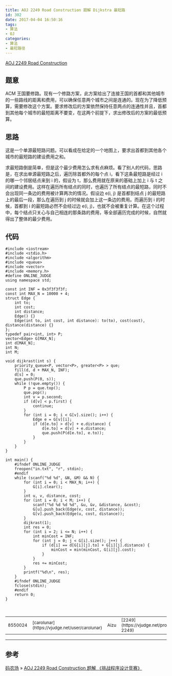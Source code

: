 ```yaml
---
title: AOJ 2249 Road Construction 题解 Dijkstra 最短路
id: 302
date: 2017-04-04 16:50:16
tags:
- 算法
- OJ
categories:
- 算法
- 最短路径
---
```


[AOJ 2249 Road Construction](http://judge.u-aizu.ac.jp/onlinejudge/description.jsp?id=2249)

## 题意

ACM 王国要修路。现有一个修路方案，此方案给出了连接王国的首都和其他城市的一些路线的距离和费用，可以确保任意两个城市之间是连通的。现在为了降低预算，需要修改这个方案。要求修改后的方案依然保持任意两点的连通性并且，首都到其他每个城市的最短距离不要变，在这两个前提下，求出修改后的方案的最低预算。

## 思路

这是一个单源最短路问题。可以看成在给定的一个地图上，要求出首都到其他各个城市的最短路的建设费用之和。

求最短路倒是简单，但是这个最少费用怎么求有点麻烦。看了别人的代码，思路是，在求出单源最短路之后，遍历除首都外的每个点 i，看下这条最短路是经过 i 的哪一个邻居结点来到 i 的，假设为 t，那么费用就在原来的基础上加上 i 与 t 之间的建设费用。这样在遍历所有结点的同时，也遍历了所有结点的最短路，同时不会出现同一条边的费用被计算两次的情况。假设边 e(i, j) 是首都到结点 j 的最短路上的最后一段，那么在遍历到 j 的时候就会加上这一条边的费用。而遍历到 i 的时候，首都到 i 的最短路必然不会经过边 e(i, j)，也就不会被重复计算。在这个过程中，每个结点只关心与自己相连的那条路的费用，等全部遍历完成的时候，自然就得出了整体的最少费用。


<!-- more -->
## 代码
```
#include <iostream>
#include <stdio.h>
#include <algorithm>
#include <queue>
#include <vector>
#include <memory.h>
#define ONLINE_JUDGE
using namespace std;

const int INF = 0x3f3f3f3f;
const int MAX_N = 10000 + 4;
struct Edge {
    int to;
    int cost;
    int distance;
    Edge() {}
    Edge(int to, int cost, int distance): to(to), cost(cost), distance(distance) {}
};
typedef pair<int, int> P;
vector<Edge> G[MAX_N];
int d[MAX_N];
int N;
int M;

void dijkrast(int s) {
    priority_queue<P, vector<P>, greater<P> > que;
    fill(d, d + MAX_N, INF);
    d[s] = 0;
    que.push(P(0, s));
    while (!que.empty()) {
        P p = que.top();
        que.pop();
        int v = p.second;
        if (d[v] < p.first) {
            continue;
        }
        for (int i = 0; i < G[v].size(); i++) {
            Edge e = G[v][i];
            if (d[e.to] > d[v] + e.distance) {
                d[e.to] = d[v] + e.distance;
                que.push(P(d[e.to], e.to));
            }
        }
    }     
}

int main() {
    #ifndef ONLINE_JUDGE
    freopen("in.txt", "r", stdin);
    #endif
    while (scanf("%d %d", &N, &M) && N) {
        for (int i = 0; i < MAX_N; i++) {
            G[i].clear();
        }
        int u, v, distance, cost;
        for (int i = 0; i < M; i++) {
            scanf("%d %d %d %d", &u, &v, &distance, &cost);
            G[u].push_back(Edge(v, cost, distance));
            G[v].push_back(Edge(u, cost, distance));
        }
        dijkrast(1);
        int res = 0;
        for (int i = 2; i <= N; i++) {
            int minCost = INF;
            for (int j = 0; j < G[i].size(); j++) {
                if (d[i] == d[G[i][j].to] + G[i][j].distance) {
                    minCost = min(minCost, G[i][j].cost);
                }
            }
            res += minCost;
        }
        printf("%d\n", res);
    }
    #ifndef ONLINE_JUDGE
    fclose(stdin);
    #endif
    return 0;
}

```

&nbsp;
<table id="listStatus" class="table table-striped table-bordered table-responsive dataTable no-footer hover-date" width="100%" cellspacing="0">
<tbody>
<tr id="8550024" class="accepted odd">
<td class=" run-id hidden-lg-down"><span style="font-size: 10pt;">8550024</span></td>
<td class=" username">
<div><span style="font-size: 10pt;">[carolunar](https://vjudge.net/user/carolunar)</span></td>
<td class=" oj"><span style="font-size: 10pt;">Aizu</span></td>
<td class=" prob_num">
<div><span style="font-size: 10pt;">[2249](https://vjudge.net/problem/Aizu-2249)</span></td>
<td class=" status hidden-md-down">
<div class="view-solution" title="" data-toggle="tooltip" data-run-id="8550024" data-original-title=""><span style="font-size: 10pt;">Accepted</span></td>
<td class=" runtime"><span style="font-size: 10pt;">50</span></td>
<td class=" memory"><span style="font-size: 10pt;">5.1</span></td>
<td class=" length hidden-lg-down"><span style="font-size: 10pt;">1916</span></td>
<td class=" language">
<div class="view-solution shared" title="" data-toggle="tooltip" data-html="true" data-run-id="8550024" data-original-title="C++"><span style="font-size: 10pt;">C++</span></td>
<td class=" date">
<div class="localizedTime" data-time="1490414063000"><span class="absolute" style="font-size: 10pt;">2017-03-25 11:54:23</span></td>
</tr>
</tbody>
</table>

* * *

## 参考

[码农场](http://www.hankcs.com/) » [AOJ 2249 Road Construction 题解 《挑战程序设计竞赛》](http://www.hankcs.com/program/cpp/aoj-2249-road-construction.html)

&nbsp;